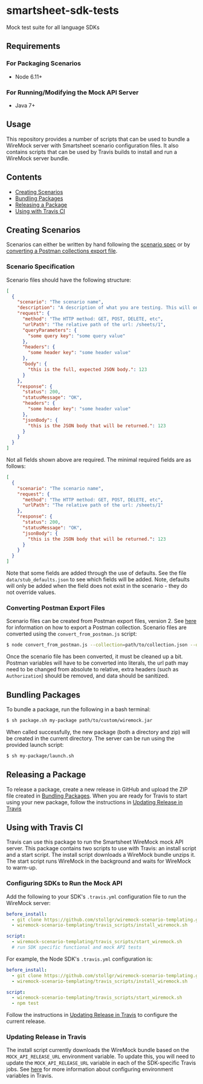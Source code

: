 # smartsheet-sdk-tests
Mock test suite for all language SDKs

## Requirements
### For Packaging Scenarios
* Node 6.11+

### For Running/Modifying the Mock API Server
* Java 7+

## Usage
This repository provides a number of scripts that can be used to bundle a WireMock server with Smartsheet scenario configuration files. It also contains scripts that can be used by Travis builds to install and run a WireMock server bundle.

## Contents
* [Creating Scenarios](#creating-scenarios)
* [Bundling Packages](#bundling-packages)
* [Releasing a Package](#releasing-a-package)
* [Using with Travis CI](#using-with-travis-ci)

## Creating Scenarios
Scenarios can either be written by hand following the [scenario spec](#scenario-specification) or by [converting a Postman collections export file](#converting-postman-export-files).

### Scenario Specification
Scenario files should have the following structure:

```json
[
  {
    "scenario": "The scenario name",
    "description": "A description of what you are testing. This will only appear in the generated docs.",
    "request": {
      "method": "The HTTP method: GET, POST, DELETE, etc",
      "urlPath": "The relative path of the url: /sheets/1",
      "queryParameters": {
        "some query key": "some query value"
      },
      "headers": {
        "some header key": "some header value"
      },
      "body": {
        "this is the full, expected JSON body.": 123
      }
    },
    "response": {
      "status": 200,
      "statusMessage": "OK",
      "headers": {
        "some header key": "some header value"
      },
      "jsonBody": {
        "this is the JSON body that will be returned.": 123
      }
    }
  }
]
```

Not all fields shown above are required. The minimal required fields are as follows:

```json
[
  {
    "scenario": "The scenario name",
    "request": {
      "method": "The HTTP method: GET, POST, DELETE, etc",
      "urlPath": "The relative path of the url: /sheets/1"
    },
    "response": {
      "status": 200,
      "statusMessage": "OK",
      "jsonBody": {
        "this is the JSON body that will be returned.": 123
      }
    }
  }
]
```

Note that some fields are added through the use of defaults. See the file `data/stub_defaults.json` to see which fields will be added. Note, defaults will only be added when the field does not exist in the scenario - they do not override values.

### Converting Postman Export Files
Scenario files can be created from Postman export files, version 2. See [here](https://www.getpostman.com/docs/postman/collections/data_formats) for information on how to export a Postman collection. Scenario files are converted using the `convert_from_postman.js` script:

```bash
$ node convert_from_postman.js --collection=path/to/collection.json --output=my_scenarios.json
```

Once the scenario file has been converted, it must be cleaned up a bit. Postman variables will have to be converted into literals, the url path may need to be changed from absolute to relative, extra headers (such as `Authorization`) should be removed, and data should be sanitized.

## Bundling Packages
To bundle a package, run the following in a bash terminal:

```bash
$ sh package.sh my-package path/to/custom/wiremock.jar
```

When called successfully, the new package (both a directory and zip) will be created in the current directory. The server can be run using the provided launch script:

```bash
$ sh my-package/launch.sh
```

## Releasing a Package
To release a package, create a new release in GitHub and upload the ZIP file created in [Bundling Packages](#bundling-packages). When you are ready for Travis to start using your new package, follow the instructions in [Updating Release in Travis](#updating-release-in-travis)

## Using with Travis CI
Travis can use this package to run the Smartsheet WireMock mock API server. This package contains two scripts to use with Travis: an install script and a start script. The install script downloads a WireMock bundle unzips it. The start script runs WireMock in the background and waits for WireMock to warm-up.

### Configuring SDKs to Run the Mock API
Add the following to your SDK's `.travis.yml` configuration file to run the WireMock server:

```yaml
before_install:
  - git clone https://github.com/stollgr/wiremock-scenario-templating.git
  - wiremock-scenario-templating/travis_scripts/install_wiremock.sh

script:
  - wiremock-scenario-templating/travis_scripts/start_wiremock.sh
  # run SDK specific functional and mock API tests
```

For example, the Node SDK's `.travis.yml` configuration is:

```yaml
before_install:
  - git clone https://github.com/stollgr/wiremock-scenario-templating.git
  - wiremock-scenario-templating/travis_scripts/install_wiremock.sh

script:
  - wiremock-scenario-templating/travis_scripts/start_wiremock.sh
  - npm test
```

Follow the instructions in [Updating Release in Travis](#updating-release-in-travis) to configure the current release.

### Updating Release in Travis
The install script currently downloads the WireMock bundle based on the `MOCK_API_RELEASE_URL` environment variable. To update this, you will need to update the `MOCK_API_RELEASE_URL` variable in each of the SDK-specific Travis jobs. See [here](https://docs.travis-ci.com/user/environment-variables/#Defining-Variables-in-Repository-Settings) for more information about configuring environment variables in Travis.
